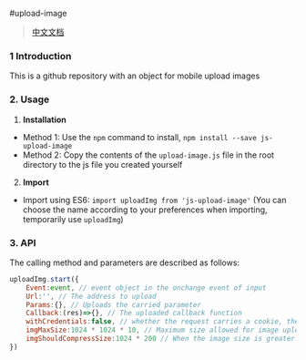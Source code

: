 #upload-image
> [中文文档]()
### 1 Introduction
This is a github repository with an object for mobile upload images
### 2. Usage
1. **Installation**
- Method 1: Use the `npm` command to install, `npm install --save js-upload-image`
- Method 2: Copy the contents of the `upload-image.js` file in the root directory to the js file you created yourself
2. **Import**
- Import using ES6: `import uploadImg from 'js-upload-image'`
(You can choose the name according to your preferences when importing, temporarily use `uploadImg`)
### 3. API
The calling method and parameters are described as follows:
```javascript
uploadImg.start({
	Event:event, // event object in the onchange event of input
    Url:'', // The address to upload
    Params:{}, // Uploads the carried parameter
    Callback:(res)=>{}, // The uploaded callback function
    withCredentials:false, // whether the request carries a cookie, the default is not
    imgMaxSize:1024 * 1024 * 10, // Maximum size allowed for image upload, default 10M
    imgShouldCompressSize:1024 * 200 // When the image size is greater than imgShouldCompressSize to compress, default 200k
})
```
